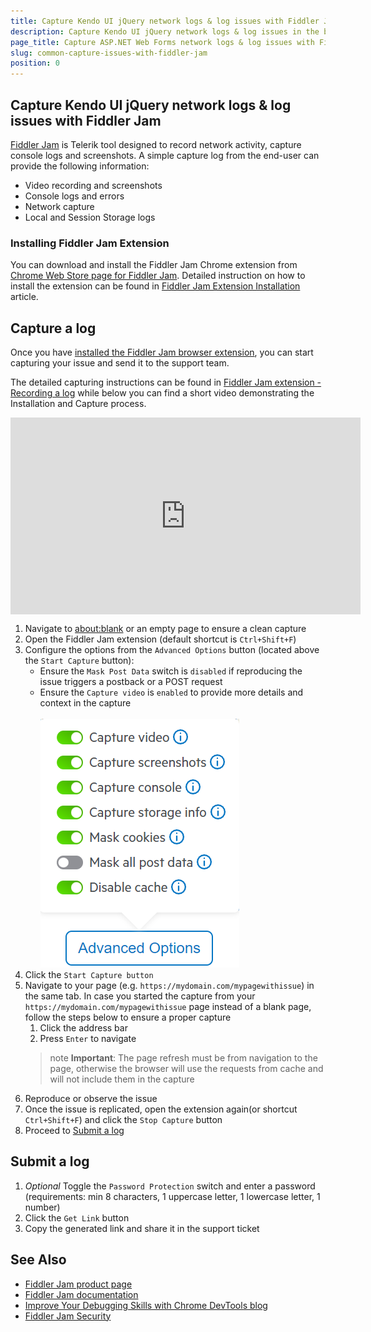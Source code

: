 ```yaml
---
title: Capture Kendo UI jQuery network logs & log issues with Fiddler Jam
description: Capture Kendo UI jQuery network logs & log issues in the browser with Telerik Fiddler Jam extension tool
page_title: Capture ASP.NET Web Forms network logs & log issues with Fiddler Jam
slug: common-capture-issues-with-fiddler-jam
position: 0
---
```


## Capture Kendo UI jQuery network logs & log issues with Fiddler Jam

[Fiddler Jam](https://www.telerik.com/fiddler-jam) is Telerik tool designed to record network activity, capture console logs and screenshots. A simple capture log from the end-user can provide the following information:

- Video recording and screenshots
- Console logs and errors
- Network capture
- Local and Session Storage logs


### Installing Fiddler Jam Extension

You can download and install the Fiddler Jam Chrome extension from [Chrome Web Store page for Fiddler Jam](https://chrome.google.com/webstore/detail/fiddler-jam/fnkjlegmkbicdodlheligomlfbdblpfj). Detailed instruction on how to install the extension can be found in [Fiddler Jam Extension Installation](https://docs.telerik.com/fiddler-jam/extension/installation) article. 

## Capture a log

Once you have [installed the Fiddler Jam browser extension](#installing-fiddler-jam), you can start capturing your issue and send it to the support team. 

The detailed capturing instructions can be found in [Fiddler Jam extension - Recording a log](https://docs.telerik.com/fiddler-jam/extension/recording-a-log) while below you can find a short video demonstrating the Installation and Capture process.


<iframe style="width:560px; height:315px; display: block; margin-left: auto; margin-right: auto;" src="https://www.youtube.com/embed/AegKWavRSv0" title="YouTube video player" frameborder="0" allow="accelerometer; autoplay; clipboard-write; encrypted-media; gyroscope; picture-in-picture" allowfullscreen></iframe>

1. Navigate to <a href="about:blank" target="_blank">about:blank</a> or an empty page to ensure a clean capture
2. Open the Fiddler Jam extension (default shortcut is `Ctrl+Shift+F`)
3. Configure the options from the `Advanced Options` button (located above the `Start Capture` button):
   - Ensure the `Mask Post Data` switch is `disabled` if reproducing the issue triggers a postback or a POST request
   - Ensure the `Capture video` is `enabled` to provide more details and context in the capture
        <br /> <br />![Fiddler Jam Settings](images/fiddler-jam-capture-settings.png)
4. Click the `Start Capture button`
5. Navigate to your page (e.g. `https://mydomain.com/mypagewithissue`) in the same tab. In case you started the capture from your `https://mydomain.com/mypagewithissue` page instead of a blank page, follow the steps below to ensure a proper capture
   1. Click the address bar
   2. Press `Enter` to navigate
    >note **Important**: The page refresh must be from navigation to the page, otherwise the browser will use the requests from cache and will not include them in the capture
6. Reproduce or observe the issue
7. Once the issue is replicated, open the extension again(or shortcut `Ctrl+Shift+F`) and click the `Stop Capture` button
8. Proceed to [Submit a log](#submit-a-log)

## Submit a log

1. *Optional* Toggle the `Password Protection` switch and enter a password (requirements: min 8 characters, 1 uppercase letter, 1 lowercase letter, 1 number)
1. Click the `Get Link` button
1. Copy the generated link and share it in the support ticket


## See Also

* [Fiddler Jam product page](https://www.telerik.com/fiddler-jam)
* [Fiddler Jam documentation](https://docs.telerik.com/fiddler-jam/introduction)
* [Improve Your Debugging Skills with Chrome DevTools blog](https://www.telerik.com/blogs/improve-your-debugging-skills-with-chrome-devtools)
* [Fiddler Jam Security](https://docs.telerik.com/fiddler-jam/security)
